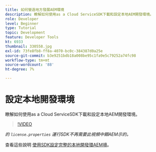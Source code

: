 ```yaml
---
title: 如何營造地方發展AEM環境
description: 瞭解如何使用as a Cloud ServiceSDK下載和設定本地AEM開發環境。
role: Developer
level: Beginner
type: Tutorial
topic: Development
feature: Developer Tools
kt: 6933
thumbnail: 330558.jpg
exl-id: 73fe8fb8-ff8a-4070-bc0c-384387d0a25e
source-git-commit: b3e9251bdb18a008be95c1fa9e5c79252a74fc98
workflow-type: tm+mt
source-wordcount: '88'
ht-degree: 7%

---
```


# 設定本地開發環境

瞭解如何使用as a Cloud ServiceSDK下載和設定本地AEM開發環境。

>[!VIDEO](https://video.tv.adobe.com/v/330558?quality=12&learn=on)

_的 `license.properties` 運行SDK不再需要此視頻中顯AEM示的。_

查看這些說明 [使用SDK設定完整的本地開發環AEM境](https://experienceleague.adobe.com/docs/experience-manager-learn/cloud-service/local-development-environment-set-up/overview.html?lang=zh-Hant)。
